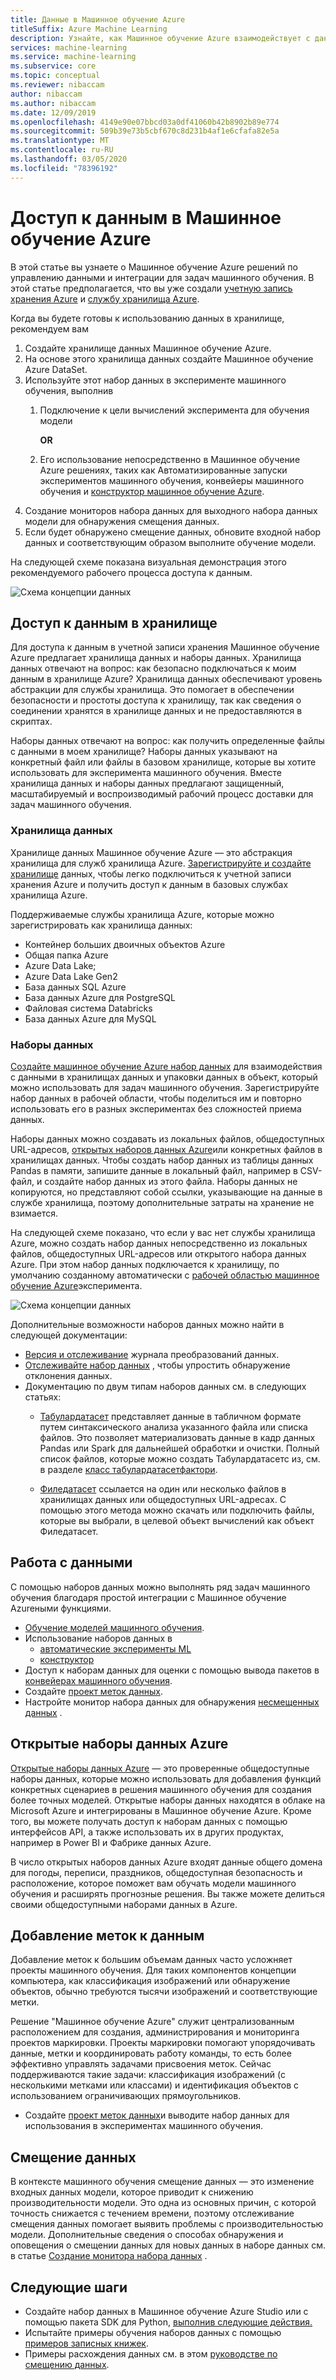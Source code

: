 ```yaml
---
title: Данные в Машинное обучение Azure
titleSuffix: Azure Machine Learning
description: Узнайте, как Машинное обучение Azure взаимодействует с данными и как они используются в экспериментах машинного обучения.
services: machine-learning
ms.service: machine-learning
ms.subservice: core
ms.topic: conceptual
ms.reviewer: nibaccam
author: nibaccam
ms.author: nibaccam
ms.date: 12/09/2019
ms.openlocfilehash: 4149e90e07bbcd03a0df41060b42b8902b89e774
ms.sourcegitcommit: 509b39e73b5cbf670c8d231b4af1e6cfafa82e5a
ms.translationtype: MT
ms.contentlocale: ru-RU
ms.lasthandoff: 03/05/2020
ms.locfileid: "78396192"
---
```

# <a name="data-access-in-azure-machine-learning"></a>Доступ к данным в Машинное обучение Azure

В этой статье вы узнаете о Машинное обучение Azure решений по управлению данными и интеграции для задач машинного обучения. В этой статье предполагается, что вы уже создали [учетную запись хранения Azure](https://docs.microsoft.com/azure/storage/common/storage-quickstart-create-account?tabs=azure-portal) и [службу хранилища Azure](https://docs.microsoft.com/azure/storage/common/storage-introduction).

Когда вы будете готовы к использованию данных в хранилище, рекомендуем вам

1. Создайте хранилище данных Машинное обучение Azure.
2. На основе этого хранилища данных создайте Машинное обучение Azure DataSet. 
3. Используйте этот набор данных в эксперименте машинного обучения, выполнив 
    1. Подключение к цели вычислений эксперимента для обучения модели

        **OR** 

    1. Его использование непосредственно в Машинное обучение Azure решениях, таких как Автоматизированные запуски экспериментов машинного обучения, конвейеры машинного обучения и [конструктор машинное обучение Azure](concept-designer.md).
4. Создание мониторов набора данных для выходного набора данных модели для обнаружения смещения данных. 
5. Если будет обнаружено смещение данных, обновите входной набор данных и соответствующим образом выполните обучение модели.

На следующей схеме показана визуальная демонстрация этого рекомендуемого рабочего процесса доступа к данным.

![Схема концепции данных](./media/concept-data/data-concept-diagram.svg)

## <a name="access-data-in-storage"></a>Доступ к данным в хранилище

Для доступа к данным в учетной записи хранения Машинное обучение Azure предлагает хранилища данных и наборы данных. Хранилища данных отвечают на вопрос: как безопасно подключаться к моим данным в хранилище Azure? Хранилища данных обеспечивают уровень абстракции для службы хранилища. Это помогает в обеспечении безопасности и простоты доступа к хранилищу, так как сведения о соединении хранятся в хранилище данных и не предоставляются в скриптах. 

Наборы данных отвечают на вопрос: как получить определенные файлы с данными в моем хранилище? Наборы данных указывают на конкретный файл или файлы в базовом хранилище, которые вы хотите использовать для эксперимента машинного обучения. Вместе хранилища данных и наборы данных предлагают защищенный, масштабируемый и воспроизводимый рабочий процесс доставки для задач машинного обучения.

### <a name="datastores"></a>Хранилища данных

Хранилище данных Машинное обучение Azure — это абстракция хранилища для служб хранилища Azure. [Зарегистрируйте и создайте хранилище](how-to-access-data.md) данных, чтобы легко подключиться к учетной записи хранения Azure и получить доступ к данным в базовых службах хранилища Azure.

Поддерживаемые службы хранилища Azure, которые можно зарегистрировать как хранилища данных:
+ Контейнер больших двоичных объектов Azure
+ Общая папка Azure
+ Azure Data Lake;
+ Azure Data Lake Gen2
+ База данных SQL Azure
+ База данных Azure для PostgreSQL
+ Файловая система Databricks
+ База данных Azure для MySQL

### <a name="datasets"></a>Наборы данных

[Создайте машинное обучение Azure набор данных](how-to-create-register-datasets.md) для взаимодействия с данными в хранилищах данных и упаковки данных в объект, который можно использовать для задач машинного обучения. Зарегистрируйте набор данных в рабочей области, чтобы поделиться им и повторно использовать его в разных экспериментах без сложностей приема данных.

Наборы данных можно создавать из локальных файлов, общедоступных URL-адресов, [открытых наборов данных Azure](#open)или конкретных файлов в хранилищах данных. Чтобы создать набор данных из таблицы данных Pandas в памяти, запишите данные в локальный файл, например в CSV-файл, и создайте набор данных из этого файла. Наборы данных не копируются, но представляют собой ссылки, указывающие на данные в службе хранилища, поэтому дополнительные затраты на хранение не взимается. 

На следующей схеме показано, что если у вас нет службы хранилища Azure, можно создать набор данных непосредственно из локальных файлов, общедоступных URL-адресов или открытого набора данных Azure. При этом набор данных подключается к хранилищу, по умолчанию созданному автоматически с [рабочей областью машинное обучение Azure](concept-workspace.md)эксперимента.

![Схема концепции данных](./media/concept-data/dataset-workflow.svg)

Дополнительные возможности наборов данных можно найти в следующей документации:

+ [Версия и отслеживание](how-to-version-track-datasets.md) журнала преобразований данных.
+ [Отслеживайте набор данных](how-to-monitor-datasets.md) , чтобы упростить обнаружение отклонения данных.
+  Документацию по двум типам наборов данных см. в следующих статьях:
    + [Табулардатасет](https://docs.microsoft.com/python/api/azureml-core/azureml.data.tabulardataset?view=azure-ml-py) представляет данные в табличном формате путем синтаксического анализа указанного файла или списка файлов. Это позволяет материализовать данные в кадр данных Pandas или Spark для дальнейшей обработки и очистки. Полный список файлов, которые можно создать Табулардатасетс из, см. в разделе [класс табулардатасетфактори](https://aka.ms/tabulardataset-api-reference).

    + [Филедатасет](https://docs.microsoft.com/python/api/azureml-core/azureml.data.file_dataset.filedataset?view=azure-ml-py) ссылается на один или несколько файлов в хранилищах данных или общедоступных URL-адресах. С помощью этого метода можно скачать или подключить файлы, которые вы выбрали, в целевой объект вычислений как объект Филедатасет.

## <a name="work-with-your-data"></a>Работа с данными

С помощью наборов данных можно выполнять ряд задач машинного обучения благодаря простой интеграции с Машинное обучение Azureными функциями. 

+ [Обучение моделей машинного обучения](how-to-train-with-datasets.md).
+ Использование наборов данных в 
     + [автоматические эксперименты ML](how-to-create-portal-experiments.md)
     + [конструктор](tutorial-designer-automobile-price-train-score.md#import-data) 
+ Доступ к наборам данных для оценки с помощью вывода пакетов в [конвейерах машинного обучения](how-to-create-your-first-pipeline.md).
+ Создайте [проект меток данных](#label).
+ Настройте монитор набора данных для обнаружения [несмещенных данных](#drift) .

<a name="open"></a>

## <a name="azure-open-datasets"></a>Открытые наборы данных Azure

[Открытые наборы данных Azure](how-to-create-register-datasets.md#create-datasets-with-azure-open-datasets) — это проверенные общедоступные наборы данных, которые можно использовать для добавления функций конкретных сценариев в решения машинного обучения для создания более точных моделей. Открытые наборы данных находятся в облаке на Microsoft Azure и интегрированы в Машинное обучение Azure. Кроме того, вы можете получать доступ к наборам данных с помощью интерфейсов API, а также использовать их в других продуктах, например в Power BI и Фабрике данных Azure.

В число открытых наборов данных Azure входят данные общего домена для погоды, переписи, праздников, общедоступная безопасность и расположение, которое поможет вам обучать модели машинного обучения и расширять прогнозные решения. Вы также можете делиться своими общедоступными наборами данных в Azure.

<a name="label"></a>

## <a name="data-labeling"></a>Добавление меток к данным

Добавление меток к большим объемам данных часто усложняет проекты машинного обучения. Для таких компонентов концепции компьютера, как классификация изображений или обнаружение объектов, обычно требуются тысячи изображений и соответствующие метки.

Решение "Машинное обучение Azure" служит централизованным расположением для создания, администрирования и мониторинга проектов маркировки. Проекты маркировки помогают упорядочивать данные, метки и координировать работу команды, то есть более эффективно управлять задачами присвоения меток. Сейчас поддерживаются такие задачи: классификация изображений (с несколькими метками или классами) и идентификация объектов с использованием ограничивающих прямоугольников.

+ Создайте [проект меток данных](how-to-create-labeling-projects.md)и выводите набор данных для использования в экспериментах машинного обучения.

<a name="drift"></a>

## <a name="data-drift"></a>Смещение данных

В контексте машинного обучения смещение данных — это изменение входных данных модели, которое приводит к снижению производительности модели. Это одна из основных причин, с которой точность снижается с течением времени, поэтому отслеживание смещения данных помогает выявить проблемы с производительностью модели.
Дополнительные сведения о способах обнаружения и оповещения о смещении данных для новых данных в наборе данных см. в статье [Создание монитора набора данных](how-to-monitor-datasets.md) .

## <a name="next-steps"></a>Следующие шаги 

+ Создайте набор данных в Машинное обучение Azure Studio или с помощью пакета SDK для Python, [выполнив следующие действия.](how-to-create-register-datasets.md)
+ Испытайте примеры обучения наборов данных с помощью [примеров записных книжек](https://aka.ms/dataset-tutorial).
+ Примеры расхождения данных см. в этом [руководстве по смещению данных](https://aka.ms/datadrift-notebook).
